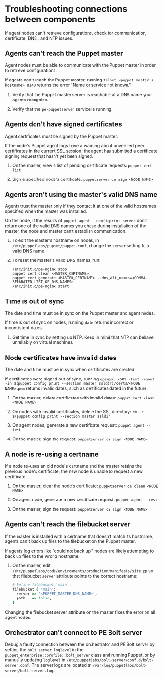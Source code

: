 # Troubleshooting connections between components

If agent nodes can't retrieve configurations, check for communication, certificate, DNS , and NTP issues.

## Agents can't reach the Puppet master

Agent nodes must be able to communicate with the Puppet master in order to retrieve configurations.

If agents can't reach the Puppet master, running `telnet <puppet master's hostname> 8140` returns the error "Name or service not known."

1.  Verify that the Puppet master server is reachable at a DNS name your agents recognize.

2.  Verify that the `pe-puppetserver` service is running.


## Agents don't have signed certificates

Agent certificates must be signed by the Puppet master.

If the node's Puppet agent logs have a warning about unverified peer certificates in the current SSL session, the agent has submitted a certificate signing request that hasn't yet been signed.

1.  On the master, view a list of pending certificate requests: `puppet cert list`

2.  Sign a specified node's certificate: `puppetserver ca sign <NODE NAME>`


## Agents aren't using the master's valid DNS name

Agents trust the master only if they contact it at one of the valid hostnames specified when the master was installed.

On the node, if the results of `puppet agent --configprint server` don't return one of the valid DNS names you chose during installation of the master, the node and master can't establish communication.

1.  To edit the master's hostname on nodes, in `/etc/puppetlabs/puppet/puppet.conf`, change the `server` setting to a valid DNS name.

2.  To reset the master's valid DNS names, run:

    ```
    /etc/init.d/pe-nginx stop
    puppet cert clean <MASTER_CERTNAME>
    puppet cert generate <MASTER_CERTNAME> --dns_alt_names=<COMMA-SEPARATED_LIST_OF_DNS_NAMES>
    /etc/init.d/pe-nginx start
    ```


## Time is out of sync

The date and time must be in sync on the Puppet master and agent nodes.

If time is out of sync on nodes, running `date` returns incorrect or inconsistent dates.

1.  Get time in sync by setting up NTP. Keep in mind that NTP can behave unreliably on virtual machines.


## Node certificates have invalid dates

The date and time must be in sync when certificates are created.

If certificates were signed out of sync, running `openssl x509 -text -noout -in $(puppet config print --section master ssldir)/certs/<NODE NAME>.pem` returns invalid dates, such as certificates dated in the future.

1.  On the master, delete certificates with invalid dates: `puppet cert clean <NODE NAME>`

2.  On nodes with invalid certificates, delete the SSL directory: `rm -r $(puppet config print --section master ssldir`

3.  On agent nodes, generate a new certificate request: `puppet agent --test`

4.  On the master, sign the request: `puppetserver ca sign <NODE NAME>`


## A node is re-using a certname

If a node re-uses an old node's certname and the master retains the previous node's certificate, the new node is unable to request a new certificate.

1.  On the master, clear the node's certificate: `puppetserver ca clean <NODE NAME>`

2.  On agent node, generate a new certificate request: `puppet agent --test`

3.  On the master, sign the request: `puppetserver ca sign <NODE NAME>`


## Agents can't reach the filebucket server

If the master is installed with a certname that doesn't match its hostname, agents can't back up files to the filebucket on the Puppet master.

If agents log errors like "could not back up," nodes are likely attempting to back up files to the wrong hostname.

1.  On the master, edit `/etc/puppetlabs/code/environments/production/manifests/site.pp` so that filebucket `server` attribute points to the correct hostname:

    ```ruby
    # Define filebucket 'main':
    filebucket { 'main':
      server => '<PUPPET_MASTER_DNS_NAME>',
      path   => false,
    }
    ```


Changing the filebucket server attribute on the master fixes the error on all agent nodes.

## Orchestrator can't connect to PE Bolt server

Debug a faulty connection between the orchestrator and PE Bolt server by setting the `bolt_server_loglevel` in the `puppet_enterprise::profile::bolt_server` class and running Puppet, or by manually updating `loglevel` in `/etc/puppetlabs/bolt-server/conf.d/bolt-server.conf`. The server logs are located at `/var/log/puppetlabs/bolt-server/bolt-server.log`.

